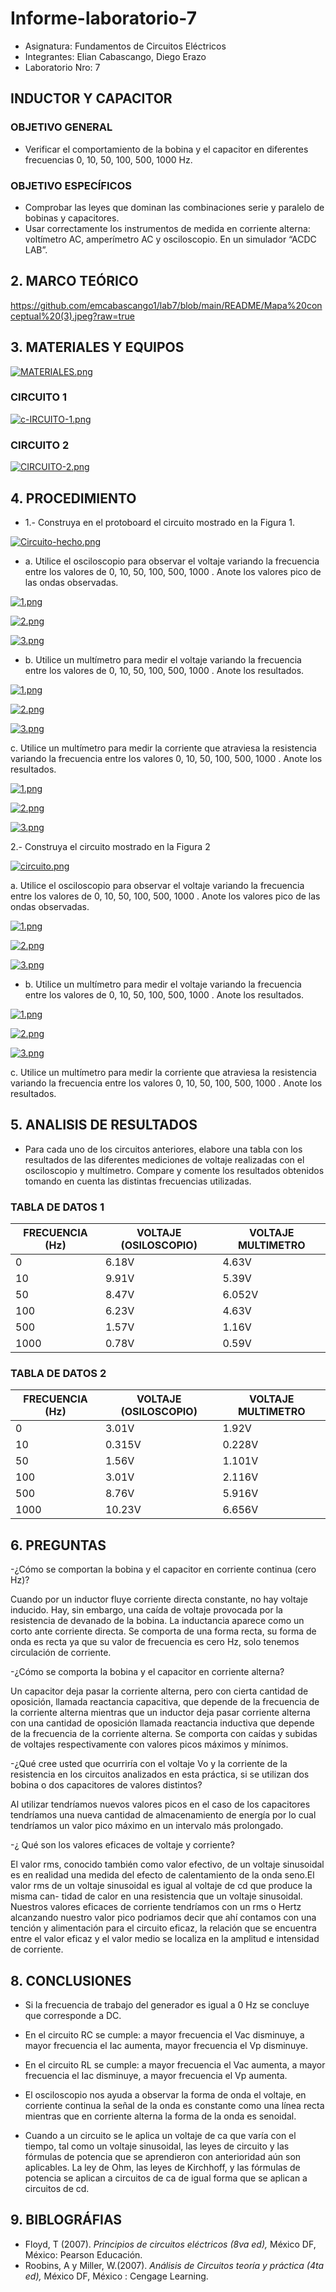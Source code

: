 # Informe-laboratorio-7

- Asignatura: Fundamentos de Circuitos Eléctricos
- Integrantes: Elian Cabascango, Diego Erazo
- Laboratorio Nro: 7

## INDUCTOR Y CAPACITOR

### OBJETIVO GENERAL
- Verificar el comportamiento de la bobina y el capacitor en diferentes frecuencias 0, 10, 50, 100, 500, 1000 Hz.

### OBJETIVO ESPECÍFICOS
- Comprobar las leyes que dominan las combinaciones serie y paralelo de bobinas y capacitores.
- Usar correctamente los instrumentos de medida en corriente alterna: voltímetro AC, amperímetro AC y osciloscopio. 
En un simulador “ACDC LAB”.

## 2. MARCO TEÓRICO

https://github.com/emcabascango1/lab7/blob/main/README/Mapa%20conceptual%20(3).jpeg?raw=true

## 3. MATERIALES Y EQUIPOS

[![MATERIALES.png](https://i.postimg.cc/rpGb5cKp/MATERIALES.png)](https://postimg.cc/5H0nMh5c)

### CIRCUITO 1

[![c-IRCUITO-1.png](https://i.postimg.cc/tRPjg0zY/c-IRCUITO-1.png)](https://postimg.cc/dDqXWxpY)

### CIRCUITO 2

[![CIRCUITO-2.png](https://i.postimg.cc/ZRd103p1/CIRCUITO-2.png)](https://postimg.cc/8JTy07yH)

## 4. PROCEDIMIENTO
- 1.- Construya en el protoboard el circuito mostrado en la Figura 1.

[![Circuito-hecho.png](https://i.postimg.cc/7ZWytqVY/Circuito-hecho.png)](https://postimg.cc/YvYVhKZJ)

- a. Utilice el osciloscopio para observar el voltaje  variando la frecuencia entre los
 valores de 0, 10, 50, 100, 500, 1000 . Anote los valores pico de las ondas observadas.
 
 [![1.png](https://i.postimg.cc/y699mW8T/1.png)](https://postimg.cc/kDJB9J8V)
 
 [![2.png](https://i.postimg.cc/dVWTsy5J/2.png)](https://postimg.cc/G4ypzH0f)
 
 [![3.png](https://i.postimg.cc/QdMHyMhw/3.png)](https://postimg.cc/4mrfKsKQ)
 
- b. Utilice un multímetro para medir el voltaje  variando la frecuencia entre los valores
 de 0, 10, 50, 100, 500, 1000 . Anote los resultados.
 
 [![1.png](https://i.postimg.cc/xCBCkGmS/1.png)](https://postimg.cc/5Yq1TCpP)
 
 [![2.png](https://i.postimg.cc/RCnhk8rC/2.png)](https://postimg.cc/dDwJd5tg)
 
 [![3.png](https://i.postimg.cc/9FdMM7Fv/3.png)](https://postimg.cc/mtrRph9w)
 
c. Utilice un multímetro para medir la corriente que atraviesa la resistencia variando la
frecuencia entre los valores 0, 10, 50, 100, 500, 1000 . Anote los resultados.

[![1.png](https://i.postimg.cc/8k0pzbSK/1.png)](https://postimg.cc/t7FQrW7W)

[![2.png](https://i.postimg.cc/9fYXX5mZ/2.png)](https://postimg.cc/Y4jB8PmC)

[![3.png](https://i.postimg.cc/jjtKFgH5/3.png)](https://postimg.cc/MnPhcYr2)

2.- Construya el circuito mostrado en la Figura 2

[![circuito.png](https://i.postimg.cc/nrjChRwx/circuito.png)](https://postimg.cc/MfwWsDS3)

 a. Utilice el osciloscopio para observar el voltaje  variando la frecuencia entre los
 valores de 0, 10, 50, 100, 500, 1000 . Anote los valores pico de las ondas observadas.
 
 [![1.png](https://i.postimg.cc/4dt6xQLr/1.png)](https://postimg.cc/9RmRxZjp)
 
 [![2.png](https://i.postimg.cc/WpGmRSJZ/2.png)](https://postimg.cc/hhGQTLs4)
 
 [![3.png](https://i.postimg.cc/tC939PhM/3.png)](https://postimg.cc/Z0DBcWs8)
 
 - b. Utilice un multímetro para medir el voltaje  variando la frecuencia entre los valores
 de 0, 10, 50, 100, 500, 1000 . Anote los resultados.
 
 [![1.png](https://i.postimg.cc/g27dYV6y/1.png)](https://postimg.cc/LJjGDZDh)
 
 [![2.png](https://i.postimg.cc/KvqhNPQX/2.png)](https://postimg.cc/56Cr9FZp)
 
 [![3.png](https://i.postimg.cc/13bhxyLJ/3.png)](https://postimg.cc/xXGFMVjz)
 
 c. Utilice un multímetro para medir la corriente que atraviesa la resistencia variando la
frecuencia entre los valores 0, 10, 50, 100, 500, 1000 . Anote los resultados.

## 5. ANALISIS DE RESULTADOS
- Para cada uno de los circuitos anteriores, elabore una tabla con los resultados de las
diferentes mediciones de voltaje realizadas con el osciloscopio y multímetro. Compare y
comente los resultados obtenidos tomando en cuenta las distintas frecuencias utilizadas.
 
 ### TABLA DE DATOS 1

| FRECUENCIA (Hz) | VOLTAJE (OSILOSCOPIO) | VOLTAJE MULTIMETRO|
| ------------- | ------------- | ------------- |
| 0 | 6.18V | 4.63V | 
| 10 | 9.91V | 5.39V | 
| 50 | 8.47V | 6.052V | 
| 100 | 6.23V | 4.63V | 
| 500 | 1.57V | 1.16V | 
| 1000 | 0.78V | 0.59V | 

### TABLA DE DATOS 2

| FRECUENCIA (Hz) | VOLTAJE (OSILOSCOPIO) | VOLTAJE MULTIMETRO|
| ------------- | ------------- | ------------- |
| 0 | 3.01V | 1.92V | 
| 10 | 0.315V | 0.228V | 
| 50 | 1.56V | 1.101V | 
| 100 | 3.01V | 2.116V | 
| 500 | 8.76V | 5.916V | 
| 1000 | 10.23V | 6.656V | 

## 6. PREGUNTAS 
-¿Cómo se comportan la bobina y el capacitor en corriente continua (cero Hz)?

Cuando por un inductor fluye corriente directa constante, no hay voltaje inducido. Hay, sin embargo, una caída de 
voltaje provocada por la resistencia de devanado de la bobina. La inductancia aparece como un corto ante corriente directa. 
Se comporta de una forma recta, su forma de onda es recta ya que su valor de frecuencia es cero Hz, solo tenemos circulación de corriente.

-¿Cómo se comporta la bobina y el capacitor en corriente alterna?

Un capacitor deja pasar la corriente alterna, pero con cierta cantidad de oposición, llamada reactancia capacitiva, 
que depende de la frecuencia de la corriente alterna mientras que un inductor deja pasar corriente alterna con una 
cantidad de oposición llamada reactancia inductiva que depende de la frecuencia de la corriente alterna.
Se comporta con caídas y subidas de voltajes respectivamente con valores picos máximos y mínimos.

-¿Qué cree usted que ocurriría con el voltaje Vo y la corriente de la resistencia en los circuitos analizados 
 en esta práctica, si se utilizan dos bobina o dos capacitores de valores distintos?

Al utilizar tendríamos nuevos valores picos en el caso de los capacitores tendríamos una nueva cantidad de 
almacenamiento de energía por lo cual tendríamos un valor pico máximo en un intervalo más prolongado.

-¿ Qué son los valores eficaces de voltaje y corriente?

El valor rms, conocido también como valor efectivo, de un voltaje sinusoidal es en realidad una 
medida del efecto de calentamiento de la onda seno.El valor rms de un voltaje sinusoidal es igual
al voltaje de cd que produce la misma can- tidad de calor en una resistencia que un voltaje sinusoidal. 
Nuestros valores eficaces de corriente tendríamos con un rms o Hertz alcanzando nuestro valor pico podriamos 
decir que ahí contamos con una tención y alimentación para el circuito eficaz, la relación que se encuentra 
entre el valor eficaz y el valor medio se localiza en la amplitud e intensidad de corriente.
 
 ## 8. CONCLUSIONES
- Si la frecuencia de trabajo del generador es igual a 0 Hz se concluye que corresponde a DC.
- En el circuito RC se cumple: a mayor frecuencia el Vac disminuye, a mayor frecuencia el Iac aumenta, mayor 
 frecuencia el Vp disminuye.
 
- En el circuito RL se cumple: a mayor frecuencia el Vac aumenta, a mayor frecuencia el Iac disminuye,
a mayor frecuencia el Vp aumenta.

- El osciloscopio nos ayuda a observar la forma de onda el voltaje, en corriente continua la señal de la
onda es constante como una línea recta mientras que en corriente alterna la forma de la onda es senoidal.

- Cuando a un circuito se le aplica un voltaje de ca que varía con el tiempo, tal como un
voltaje sinusoidal, las leyes de circuito y las fórmulas de potencia que se aprendieron con
anterioridad aún son aplicables. La ley de Ohm, las leyes de Kirchhoff, y las fórmulas
de potencia se aplican a circuitos de ca de igual forma que se aplican a circuitos de cd.

## 9. BIBLOGRÁFIAS 
-  Floyd, T (2007). *Principios de circuitos eléctricos (8va ed),* México DF, México: Pearson Educación.
-  Roobins, A y Miller, W.(2007). *Análisis de Circuitos teoría y práctica (4ta ed),* México DF, México : Cengage Learning.
 
 



